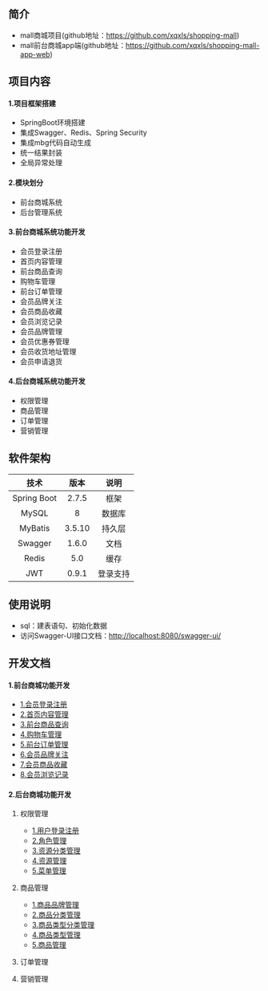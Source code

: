 ## 简介

- mall商城项目(github地址：https://github.com/xqxls/shopping-mall)
- mall前台商城app端(github地址：https://github.com/xqxls/shopping-mall-app-web)


## 项目内容

#### 1.项目框架搭建

- SpringBoot环境搭建
- 集成Swagger、Redis、Spring Security
- 集成mbg代码自动生成
- 统一结果封装
- 全局异常处理

#### 2.模块划分

- 前台商城系统
- 后台管理系统

#### 3.前台商城系统功能开发

- 会员登录注册
- 首页内容管理
- 前台商品查询
- 购物车管理
- 前台订单管理
- 会员品牌关注
- 会员商品收藏
- 会员浏览记录
- 会员品牌管理
- 会员优惠券管理
- 会员收货地址管理
- 会员申请退货

#### 4.后台商城系统功能开发

- 权限管理
- 商品管理
- 订单管理
- 营销管理

## 软件架构

|    技术     |  版本  |   说明   |
| :---------: | :----: | :------: |
| Spring Boot | 2.7.5  |   框架   |
|    MySQL    |   8    |  数据库  |
|   MyBatis   | 3.5.10 |  持久层  |
|   Swagger   | 1.6.0  |   文档   |
|    Redis    |  5.0   |   缓存   |
|     JWT     | 0.9.1  | 登录支持 |

## 使用说明

- sql：建表语句、初始化数据
- 访问Swagger-UI接口文档：<http://localhost:8080/swagger-ui/>

## 开发文档

#### 1.前台商城功能开发

- [1.会员登录注册](/md/idea-plugin/project/mall/1.会员登录注册.md)
- [2.首页内容管理](/md/idea-plugin/project/mall/2.首页内容管理.md)
- [3.前台商品查询](/md/idea-plugin/project/mall/3.前台商品查询.md)
- [4.购物车管理](/md/idea-plugin/project/mall/4.购物车管理.md)
- [5.前台订单管理](/md/idea-plugin/project/mall/5.前台订单管理.md)
- [6.会员品牌关注](/md/idea-plugin/project/mall/6.会员品牌关注.md)
- [7.会员商品收藏](/md/idea-plugin/project/mall/7.会员商品收藏.md)
- [8.会员浏览记录](/md/idea-plugin/project/mall/8.会员浏览记录.md)

#### 2.后台商城功能开发

1. 权限管理

   - [1.用户登录注册](/md/idea-plugin/project/mall-admin/1.用户登录注册.md)
   - [2.角色管理](/md/idea-plugin/project/mall-admin/2.角色管理.md)
   - [3.资源分类管理](/md/idea-plugin/project/mall-admin/3.资源分类管理.md)
   - [4.资源管理](/md/idea-plugin/project/mall-admin/4.资源管理.md)
   - [5.菜单管理](/md/idea-plugin/project/mall-admin/5.菜单管理.md)

2. 商品管理

   - [1.商品品牌管理](/md/idea-plugin/project/mall-product/1.商品品牌管理.md)
   - [2.商品分类管理](/md/idea-plugin/project/mall-product/2.商品分类管理.md)
   - [3.商品类型分类管理](/md/idea-plugin/project/mall-product/3.商品类型分类管理.md)
   - [4.商品类型管理](/md/idea-plugin/project/mall-product/4.商品类型管理.md)
   - [5.商品管理](/md/idea-plugin/project/mall-product/5.商品管理.md)

3. 订单管理

4. 营销管理